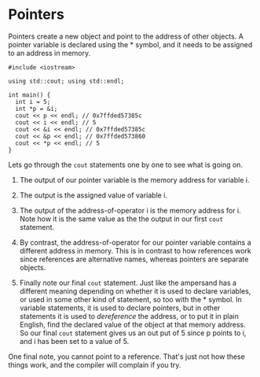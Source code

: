 # Pointers

Pointers create a new object and point to the address of other objects. A pointer variable is declared using the * symbol, and it needs to be assigned to an address in memory.

```
#include <iostream>

using std::cout; using std::endl;

int main() {
  int i = 5;
  int *p = &i;
  cout << p << endl; // 0x7ffded57385c
  cout << i << endl; // 5
  cout << &i << endl; // 0x7ffded57385c
  cout << &p << endl; // 0x7ffded573860
  cout << *p << endl; // 5
}
```

Lets go through the `cout` statements one by one to see what is going on.

1. The output of our pointer variable is the memory address for variable i.

2. The output is the assigned value of variable i.

3. The output of the address-of-operator i is the memory address for i. Note how it is the same value as the the output in our first `cout` statement.

4. By contrast, the address-of-operator for our pointer variable contains a different address in memory. This is in contrast to how references work since references are alternative names, whereas pointers are separate objects.

5. Finally note our final `cout` statement. Just like the ampersand has a different meaning depending on whether it is used to declare variables, or used in some other kind of statement, so too with the * symbol. In variable statements, it is used to declare pointers, but in other statements it is used to *dereference* the address, or to put it in plain English, find the declared value of the object at that memory address. So our final `cout` statement gives us an out put of 5 since p points to i, and i has been set to a value of 5.

One final note, you cannot point to a reference. That's just not how these things work, and the compiler will complain if you try.
